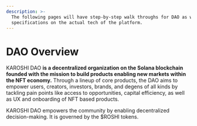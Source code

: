```yaml
---
description: >-
  The following pages will have step-by-step walk throughs for DAO as well as
  specifications on the actual tech of the platform.
---
```


# DAO Overview

KAROSHI DAO **is a decentralized organization on the Solana blockchain founded with the mission to build products enabling new markets within the NFT economy.** Through a lineup of core products, the DAO aims to empower users, creators, investors, brands, and degens of all kinds by tackling pain points like access to opportunities, capital efficiency, as well as UX and onboarding of NFT based products.

KAROSHI DAO empowers the community by enabling decentralized decision-making. It is governed by the $ROSHI tokens.&#x20;
